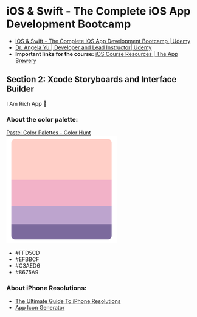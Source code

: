 # iOS & Swift - The Complete iOS App Development Bootcamp
* [iOS & Swift - The Complete iOS App Development Bootcamp | Udemy](https://www.udemy.com/course/ios-13-app-development-bootcamp/)
* [Dr. Angela Yu | Developer and Lead Instructor| Udemy](https://www.udemy.com/user/4b4368a3-b5c8-4529-aa65-2056ec31f37e/)
* **Important links for the course:** [iOS Course Resources | The App Brewery](https://www.appbrewery.co/p/ios-course-resources)

## Section 2: Xcode Storyboards and Interface Builder
I Am Rich App 💎

### About the color palette:
[Pastel Color Palettes - Color Hunt](https://colorhunt.co/palettes/pastel)
![](README/9809293C-2658-4E5B-8617-E8BE3E26B245.png)
* #FFD5CD
* #EFBBCF
* #C3AED6
* #8675A9

### About iPhone Resolutions:
* [The Ultimate Guide To iPhone Resolutions](https://www.paintcodeapp.com/news/ultimate-guide-to-iphone-resolutions)
* [App Icon Generator](https://appicon.co/)
